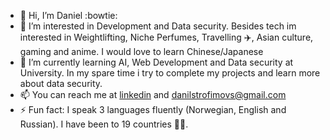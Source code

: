 - 👋 Hi, I’m Daniel :bowtie:
- 👀 I’m interested in Development and Data security. Besides tech im interested in Weightlifting, Niche Perfumes, Travelling :airplane:, Asian culture, gaming and anime. I would love to learn Chinese/Japanese
- 🌱 I’m currently learning AI, Web Development and Data security at University. In my spare time i try to complete my projects and learn more about data security.  
- 📫 You can reach me at [linkedin](https://www.linkedin.com/in/daniel-trofimovs/) and danilstrofimovs@gmail.com
- ⚡ Fun fact: I speak 3 languages fluently (Norwegian, English and Russian). I have been to 19 countries :bowing_man:.


